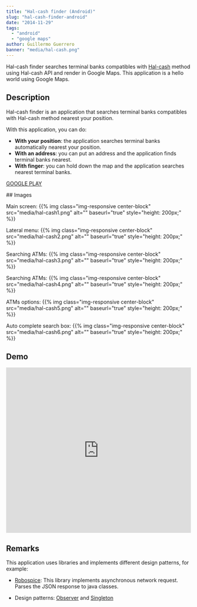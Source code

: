 ```yaml
---
title: "Hal-cash finder (Android)"
slug: "hal-cash-finder-android"
date: "2014-11-29"
tags:  
  - "android"
  - "google maps"
author: Guillermo Guerrero
banner: "media/hal-cash.png"
---
```


Hal-cash finder searches terminal banks compatibles with [Hal-cash](http://www.halcash.com/es) method using Hal-cash API and render in Google Maps. This application is a hello world using Google Maps.


## Description

Hal-cash finder is an application that searches terminal banks compatibles with Hal-cash method nearest your position.

With this application, you can do:
- **With your position**: the application searches terminal banks automatically nearest your position.
- **With an address**: you can put an address and the application finds terminal banks nearest.
- **With finger**: you can hold down the map and the application searches nearest terminal banks.

[GOOGLE PLAY](https://play.google.com/store/apps/details?id=com.devcows.hal_cash_finder&amp;hl=es)


## Images

Main screen:
{{% img class="img-responsive center-block" src="media/hal-cash1.png" alt="" baseurl="true" style="height: 200px;" %}}

Lateral menu:
{{% img class="img-responsive center-block" src="media/hal-cash2.png" alt="" baseurl="true" style="height: 200px;" %}}

Searching ATMs:
{{% img class="img-responsive center-block" src="media/hal-cash3.png" alt="" baseurl="true" style="height: 200px;" %}}

Searching ATMs:
{{% img class="img-responsive center-block" src="media/hal-cash4.png" alt="" baseurl="true" style="height: 200px;" %}}

ATMs options:
{{% img class="img-responsive center-block" src="media/hal-cash5.png" alt="" baseurl="true" style="height: 200px;" %}}		

Auto complete search box:
{{% img class="img-responsive center-block" src="media/hal-cash6.png" alt="" baseurl="true" style="height: 200px;" %}}


## Demo

<iframe frameborder="0" height="450" id="ytplayer" src="http://www.youtube.com/embed/ULmzavHzv80" type="text/html" width="100%"></iframe>


## Remarks

This application uses libraries and implements different design patterns, for example:

- [Robospice](https://github.com/stephanenicolas/robospice): This library implements asynchronous network request. Parses the JSON response to java classes.  

- Design patterns: [Observer](https://en.wikipedia.org/wiki/Observer_pattern) and [Singleton](http://en.wikipedia.org/wiki/Singleton_pattern)
